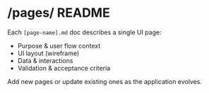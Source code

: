 # /pages/ README

Each `[page-name].md` doc describes a single UI page:
- Purpose & user flow context
- UI layout (wireframe)
- Data & interactions
- Validation & acceptance criteria

Add new pages or update existing ones as the application evolves.
